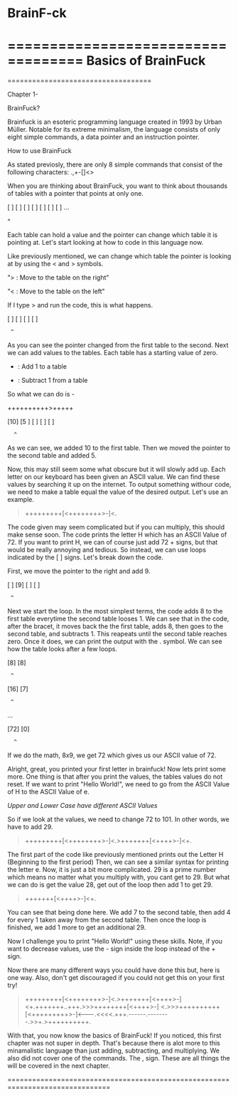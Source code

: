 # BrainF-ck

===================================
Basics of BrainFuck
===================================

===================================

Chapter 1-

BrainFuck?

Brainfuck is an esoteric programming language created in 1993 by Urban Müller. 
Notable for its extreme minimalism, the language consists of only eight simple commands, a data pointer and an instruction pointer.

How to use BrainFuck

As stated previosly, there are only 8 simple commands that consist of the following characters:
.,+-[]<>

When you are thinking about BrainFuck, you want to think about thousands of tables with a pointer that points at only one.


[ ] [ ] [ ] [ ] [ ] [ ] [ ] ...

 ^

 
Each table can hold a value and the pointer can change which table it is pointing at.
Let's start looking at how to code in this language now.

Like previously mentioned, we can change which table the pointer is looking at by using the < and > symbols.

"> : Move to the table on the right"

"< : Move to the table on the left"

If I type > and run the code, this is what happens.

>

[ ] [ ] [ ] [ ]

     ^
     
As you can see the pointer changed from the first table to the second.
Next we can add values to the tables. Each table has a starting value of zero.

+ : Add 1 to a table
- : Subtract 1 from a table

So what we can do is - 

++++++++++>+++++

[10] [5 ] [ ] [ ] [ ]

      ^
As we can see, we added 10 to the first table. Then we moved the pointer to the second table and added 5.

Now, this may still seem some what obscure but it will slowly add up.
Each letter on our keyboard has been given an ASCII value. We can find these values by searching it up on the internet.
To output something withour code, we need to make a table equal the value of the desired output.
Let's use an example.

>+++++++++[<++++++++>-]<.

The code given may seem complicated but if you can multiply, this should make sense soon.
The code prints the letter H which has an ASCII Value of 72.
If you want to print H, we can of course just add 72 + signs, but that would be really annoying and tedious.
So instead, we can use loops indicated by the [ ] signs.
Let's break down the code.

First, we move the pointer to the right and add 9.

[ ] [9] [ ] [ ]

     ^
     
Next we start the loop.
In the most simplest terms, the code adds 8 to the first table everytime the second table looses 1.
We can see that in the code, after the bracet, it moves back the the first table, adds 8, then goes to the second table, and subtracts 1.
This reapeats until the second table reaches zero.
Once it does, we can print the output with the . symbol.
We can see how the table looks after a few loops.

[8] [8]

     ^
     
[16] [7]

     ^
     
...

[72] [0]

      ^
      
If we do the math, 8x9, we get 72 which gives us our ASCII value of 72.

Alright, great, you printed your first letter in brainfuck!
Now lets print some more.
One thing is that after you print the values, the tables values do not reset.
If we want to print "Hello World!", we need to go from the ASCII Value of H to the ASCII Value of e.

*Upper and Lower Case have different ASCII Values*

So if we look at the values, we need to change 72 to 101.
In other words, we have to add 29.

>+++++++++[<++++++++>-]<.>+++++++[<++++>-]<+.

The first part of the code like previously mentioned prints out the Letter H (Beginning to the first period)
Then, we can see a similar syntax for printing the letter e.
Now, it is just a bit more complicated.
29 is a prime number which means no matter what you multiply with, you cant get to 29.
But what we can do is get the value 28, get out of the loop then add 1 to get 29.

>+++++++[<++++>-]<+.

You can see that being done here.
We add 7 to the second table, then add 4 for every 1 taken away from the second table.
Then once the loop is finished, we add 1 more to get an additional 29.

Now I challenge you to print "Hello World!" using these skills.
Note, if you want to decrease values, use the - sign inside the loop instead of the + sign.

Now there are many different ways you could have done this but, here is one way.
Also, don't get discouraged if you could not get this on your first try!

>+++++++++[<++++++++>-]<.>+++++++[<++++>-]<+.+++++++..+++.>>>++++++++[<++++>-]
<.>>>++++++++++[<+++++++++>-]<---.<<<<.+++.------.--------.>>+.>++++++++++.

With that, you now know the basics of BrainFuck!
If you noticed, this first chapter was not super in depth.
That's because there is alot more to this minamalistic language than just adding, subtracting, and multiplying.
We also did not cover one of the commands. The , sign.
These are all things the will be covered in the next chapter.

===============================================================================
